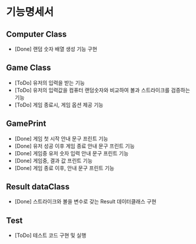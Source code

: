 # 기능명세서

## Computer Class
- [Done] 랜덤 숫자 배열 생성 기능 구현

## Game Class
- [ToDo] 유저의 입력을 받는 기능
- [ToDo] 유저의 입력값을 컴퓨터 랜덤숫자와 비교하여 볼과 스트라이크를 검증하는 기능
- [ToDo] 게임 종료시, 게임 옵션 제공 기능

## GamePrint
- [Done] 게임 첫 시작 안내 문구 프린트 기능
- [Done] 유저 성공 이후 게임 종료 안내 문구 프린트 기능
- [Done] 게임중 유저 숫자 입력 안내 문구 프린트 기능
- [Done] 게임중, 결과 값 프린트 기능
- [Done] 게임 종료 이후, 안내 문구 프린트 기능

## Result dataClass
- [Done] 스트라이크와 볼을 변수로 갖는 Result 데이터클래스 구현

## Test
- [ToDo] 테스트 코드 구현 및 실행